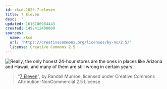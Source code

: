 ```yaml
---
id: xkcd.1825-7-eleven
title: 7 Eleven
desc: ''
updated: 1616186984443
created: 1492412400000
sources:
  name: xkcd
  url: 'https://creativecommons.org/licenses/by-nc/2.5/'
  license: Creative Commons 2.5
---
```

![Really, the only honest 24-hour stores are the ones in places like Arizona and Hawaii, and many of them are still wrong in certain years.](https://imgs.xkcd.com/comics/7_eleven.png)
> "[7 Eleven](https://xkcd.com/1825/)", by Randall Munroe, licensed under Creative Commons Attribution-NonCommercial 2.5 License
